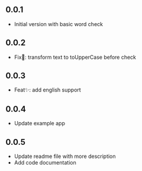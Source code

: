 ## 0.0.1

- Initial version with basic word check

## 0.0.2

- Fix🐛: transform text to toUpperCase before check

## 0.0.3

- Feat✨: add english support

## 0.0.4

- Update example app

## 0.0.5

- Update readme file with more description
- Add code documentation